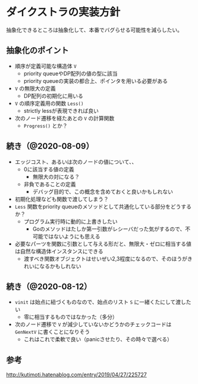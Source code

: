 # ダイクストラの実装方針

抽象化できるところは抽象化して、本番でバグらせる可能性を減らしたい。

## 抽象化のポイント

- 順序が定義可能な構造体 `V`
  - priority queueやDP配列の値の型に該当
  - priority queueの実装の都合上、ポインタを用いる必要がある
- `V` の無限大の定義
  - DP配列の初期化に用いる
- `V` の順序定義用の関数 `Less()`
  - strictly lessが表現できれば良い
- 次のノード遷移を経たあとの `V` の計算関数
  - `Progress()` とか？

## 続き（@2020-08-09）

- エッジコスト、あるいは次のノードの値について、、
  - 0に該当する値の定義
    - 無限大の対になる？
  - 非負であることの定義
    - デバッグ目的で、この概念を含めておくと良いかもしれない
- 初期化処理なども関数で渡してしまう？
- `Less` 関数をpriority queueのメソッドとして共通化している部分をどうするか？
  - プログラム実行時に動的に上書きしたい
    - Goのメソッドはたしか第一引数がレシーバだった気がするので、不可能ではないようにも思える
- 必要なパーツを関数に引数として与える形だと、無限大・ゼロに相当する値は自然な構造体インスタンスにできる
  - 渡すべき関数オブジェクトはせいぜい2,3程度になるので、そのほうがきれいになるかもしれない

## 続き（@2020-08-12）

- `vinit` は始点に紐づくものなので、始点のリスト `S` に一緒くたにして渡したい
  - 零に相当するものではなかった（多分）
- 次のノード遷移で `V` が減少していないかどうかのチェックコードは `GenNextV` に書くことになりそう
  - これはこれで柔軟で良い（panicさせたり、その時々で選べる）

## 参考

http://kutimoti.hatenablog.com/entry/2019/04/27/225727

